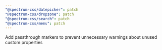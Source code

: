 ```yaml
---
"@spectrum-css/datepicker": patch
"@spectrum-css/dropzone": patch
"@spectrum-css/search": patch
"@spectrum-css/menu": patch
---
```


Add passthrough markers to prevent unnecessary warnings about unused custom properties
